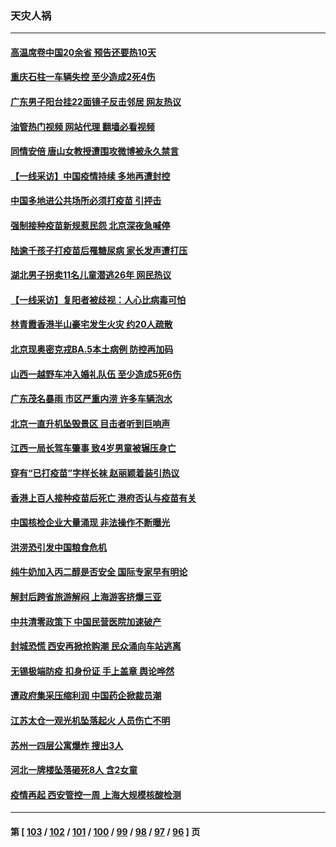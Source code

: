 ### 天灾人祸
---
#### [高温席卷中国20余省 预告还要热10天](../../pages/ncid280/n13777059.md?07100045) 
#### [重庆石柱一车辆失控 至少造成2死4伤](../../pages/ncid280/n13777044.md?07100045) 
#### [广东男子阳台挂22面镜子反击邻居 网友热议](../../pages/ncid280/n13777031.md?07100045) 
#### [油管热门视频 网站代理 翻墙必看视频](http://209.222.30.114:81/youtube.html?07100045)
#### [同情安倍 唐山女教授遭围攻微博被永久禁言](../../pages/ncid280/n13776964.md?07100045) 
#### [【一线采访】中国疫情持续 多地再遭封控](../../pages/ncid280/n13776399.md?07100045) 
#### [中国多地进公共场所必须打疫苗 引抨击](../../pages/ncid280/n13776384.md?07100045) 
#### [强制接种疫苗新规惹民怨 北京深夜急喊停](../../pages/ncid280/n13776266.md?07100045) 
#### [陆逾千孩子打疫苗后罹糖尿病 家长发声遭打压](../../pages/ncid280/n13776246.md?07100045) 
#### [湖北男子拐卖11名儿童潜逃26年 网民热议](../../pages/ncid280/n13776304.md?07100045) 
#### [【一线采访】复阳者被歧视：人心比病毒可怕](../../pages/ncid280/n13776079.md?07100045) 
#### [林青霞香港半山豪宅发生火灾 约20人疏散](../../pages/ncid280/n13775929.md?07100045) 
#### [北京现奥密克戎BA.5本土病例 防控再加码](../../pages/ncid280/n13775561.md?07100045) 
#### [山西一越野车冲入婚礼队伍 至少造成5死6伤](../../pages/ncid280/n13775536.md?07100045) 
#### [广东茂名暴雨 市区严重内涝 许多车辆泡水](../../pages/ncid280/n13775473.md?07100045) 
#### [北京一直升机坠毁景区 目击者听到巨响声](../../pages/ncid280/n13775404.md?07100045) 
#### [江西一局长驾车肇事 致4岁男童被辗压身亡](../../pages/ncid280/n13775326.md?07100045) 
#### [穿有“已打疫苗”字样长袜 赵丽颖着装引热议](../../pages/ncid280/n13775080.md?07100045) 
#### [香港上百人接种疫苗后死亡 港府否认与疫苗有关](../../pages/ncid280/n13775208.md?07100045) 
#### [中国核检企业大量涌现 非法操作不断曝光](../../pages/ncid280/n13775207.md?07100045) 
#### [洪涝恐引发中国粮食危机](../../pages/ncid280/n13775159.md?07100045) 
#### [纯牛奶加入丙二醇是否安全 国际专家早有明论](../../pages/ncid280/n13774980.md?07100045) 
#### [解封后跨省旅游解闷 上海游客挤爆三亚](../../pages/ncid280/n13774985.md?07100045) 
#### [中共清零政策下 中国民营医院加速破产](../../pages/ncid280/n13774881.md?07100045) 
#### [封城恐慌 西安再掀抢购潮 民众涌向车站逃离](../../pages/ncid280/n13775043.md?07100045) 
#### [无锡极端防疫 扣身份证 手上盖章 舆论哗然](../../pages/ncid280/n13774913.md?07100045) 
#### [遭政府集采压缩利润 中国药企掀裁员潮](../../pages/ncid280/n13774969.md?07100045) 
#### [江苏太仓一观光机坠落起火 人员伤亡不明](../../pages/ncid280/n13774807.md?07100045) 
#### [苏州一四层公寓爆炸 搜出3人](../../pages/ncid280/n13774770.md?07100045) 
#### [河北一牌楼坠落砸死8人 含2女童](../../pages/ncid280/n13774733.md?07100045) 
#### [疫情再起 西安管控一周 上海大规模核酸检测](../../pages/ncid280/n13774283.md?07100045) 

---
#### 第 [ [103](./103.md?07100045) / [102](./102.md?07100045) / [101](./101.md?07100045) / [100](./100.md?07100045) / [99](./99.md?07100045) / [98](./98.md?07100045) / [97](./97.md?07100045) / [96](./96.md?07100045) ] 页
